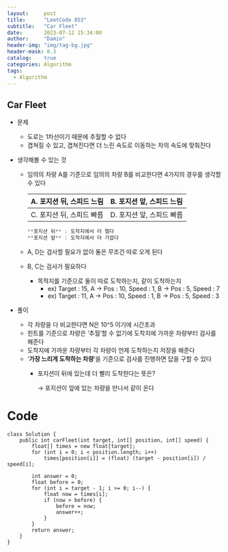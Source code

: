 ```yaml
---
layout:     post
title:      "LeetCode 853"
subtitle:   "Car Fleet"
date:       2023-07-12 15:34:00
author:     "Damin"
header-img: "img/tag-bg.jpg"
header-mask: 0.3
catalog:    true
categories: Algorithm
tags:
  - Algorithm
---
```


## Car Fleet

- 문제
    - 도로는 1차선이기 때문에 추월할 수 없다
    - 겹쳐질 수 있고, 겹쳐진다면 더 느린 속도로 이동하는 차의 속도에 맞춰진다

- 생각해볼 수 있는 것
    - 임의의 차량 A를 기준으로 임의의 차량 B를 비교한다면 4가지의 경우를 생각할 수 있다

        | A. 포지션 뒤, 스피드 느림 | B. 포지션 앞, 스피드 느림 |
        | --- | --- |
        | C. 포지션 뒤, 스피드 빠름 | D. 포지션 앞, 스피드 빠름 |
        
        ```java
        **포지션 뒤** : 도착지에서 더 멀다
        **포지션 앞** : 도착지에서 더 가깝다
        ```
        
    - A, D는 검사할 필요가 없이 둘은 무조건 따로 오게 된다
    - B, C는 검사가 필요하다
        - 목적지를 기준으로 둘이 따로 도착하는지, 같이 도착하는지
            - ex) Target : 15, A → Pos : 10, Speed : 1, B → Pos : 5, Speed : 7
            - ex) Target : 11, A → Pos : 10, Speed : 1, B → Pos : 5, Speed : 3

- 풀이
    - 각 차량을 다 비교한다면 N은 10^5 이기에 시간초과
    - 힌트를 기준으로 차량은 ‘추월’할 수 없기에 도착지에 가까운 차량부터 검사를 해준다
    - 도착지에 가까운 차량부터 각 차량이 언제 도착하는지 저장을 해준다
    - ‘**가장 느리게 도착하는 차량**’을 기준으로 검사를 진행하면 답을 구할 수 있다
        - 포지션이 뒤에 있는데 더 빨리 도착한다는 뜻은?

          → 포지션이 앞에 있는 차량을 만나서 같이 온다

# Code

~~~
class Solution {
    public int carFleet(int target, int[] position, int[] speed) {
		float[] times = new float[target];
		for (int i = 0; i < position.length; i++)
			times[position[i]] = (float) (target - position[i]) / speed[i];
		
		int answer = 0;
		float before = 0;
		for (int i = target - 1; i >= 0; i--) {
			float now = times[i];
			if (now > before) {
				before = now;
				answer++;
			}
		}
		return answer;
	}
}
~~~
